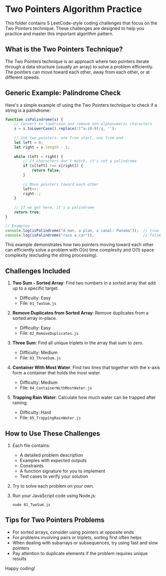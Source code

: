 # Two Pointers Algorithm Practice

This folder contains 5 LeetCode-style coding challenges that focus on the Two Pointers technique. These challenges are designed to help you practice and master this important algorithm pattern.

## What is the Two Pointers Technique?

The Two Pointers technique is an approach where two pointers iterate through a data structure (usually an array) to solve a problem efficiently. The pointers can move toward each other, away from each other, or at different speeds.

## Generic Example: Palindrome Check

Here's a simple example of using the Two Pointers technique to check if a string is a palindrome:

```javascript
function isPalindrome(s) {
    // Convert to lowercase and remove non-alphanumeric characters
    s = s.toLowerCase().replace(/[^a-z0-9]/g, '');
    
    // Use two pointers: one from start, one from end
    let left = 0;
    let right = s.length - 1;
    
    while (left < right) {
        // If characters don't match, it's not a palindrome
        if (s[left] !== s[right]) {
            return false;
        }
        
        // Move pointers toward each other
        left++;
        right--;
    }
    
    // If we get here, it's a palindrome
    return true;
}

// Examples
console.log(isPalindrome("A man, a plan, a canal: Panama"));  // true
console.log(isPalindrome("race a car"));                      // false
```

This example demonstrates how two pointers moving toward each other can efficiently solve a problem with O(n) time complexity and O(1) space complexity (excluding the string processing).

## Challenges Included

1. **Two Sum - Sorted Array**: Find two numbers in a sorted array that add up to a specific target.
   - Difficulty: Easy
   - File: `01_TwoSum.js`

2. **Remove Duplicates from Sorted Array**: Remove duplicates from a sorted array in-place.
   - Difficulty: Easy
   - File: `02_RemoveDuplicates.js`

3. **Three Sum**: Find all unique triplets in the array that sum to zero.
   - Difficulty: Medium
   - File: `03_ThreeSum.js`

4. **Container With Most Water**: Find two lines that together with the x-axis form a container that holds the most water.
   - Difficulty: Medium
   - File: `04_ContainerWithMostWater.js`

5. **Trapping Rain Water**: Calculate how much water can be trapped after raining.
   - Difficulty: Hard
   - File: `05_TrappingRainWater.js`

## How to Use These Challenges

1. Each file contains:
   - A detailed problem description
   - Examples with expected outputs
   - Constraints
   - A function signature for you to implement
   - Test cases to verify your solution

2. Try to solve each problem on your own.

3. Run your JavaScript code using Node.js:
   ```
   node 01_TwoSum.js
   ```

## Tips for Two Pointers Problems

- For sorted arrays, consider using pointers at opposite ends
- For problems involving pairs or triplets, sorting first often helps
- When dealing with subarrays or subsequences, try using fast and slow pointers
- Pay attention to duplicate elements if the problem requires unique results

Happy coding!